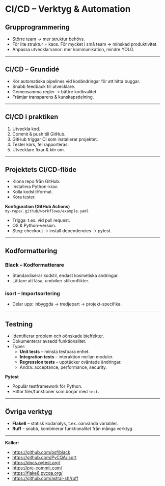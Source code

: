 # CI/CD – Verktyg & Automation

## Grupprogrammering
- Större team → mer struktur behövs.
- För lite struktur = kaos. För mycket i små team → minskad produktivitet.
- Anpassa utvecklarvanor: mer kommunikation, mindre YOLO.

---

## CI/CD – Grundidé
- Kör automatiska pipelines vid kodändringar för att hitta buggar.
- Snabb feedback till utvecklare.
- Gemensamma regler → bättre kodkvalitet.
- Främjar transparens & kunskapsdelning.

---

## CI/CD i praktiken
1. Utveckla kod.
2. Commit & push till GitHub.
3. GitHub triggar CI som installerar projektet.
4. Tester körs, fel rapporteras.
5. Utvecklare fixar & kör om.

---

## Projektets CI/CD-flöde
- Klona repo från GitHub.
- Installera Python-krav.
- Kolla kodstil/format.
- Köra tester.

**Konfiguration (GitHub Actions)**  
`my-repo/.github/workflows/example.yaml`
- Trigga: t.ex. vid pull request.
- OS & Python-version.
- Steg: checkout → install dependencies → pytest.

---

## Kodformattering
### Black – Kodformatterare
- Standardiserar kodstil, endast kosmetiska ändringar.
- Lättare att läsa, undviker stilkonflikter.

### isort – Importsortering
- Delar upp: inbyggda → tredjepart → projekt-specifika.

---

## Testning
- Identifierar problem och oönskade bieffekter.
- Dokumenterar avsedd funktionalitet.
- Typer:
  - **Unit tests** – minsta testbara enhet.
  - **Integration tests** – interaktion mellan moduler.
  - **Regression tests** – upptäcker oväntade ändringar.
  - Andra: acceptance, performance, security.

**Pytest**
- Populär testframework för Python.
- Hittar filer/funktioner som börjar med `test`.

---

## Övriga verktyg
- **Flake8** – statisk kodanalys, t.ex. oanvända variabler.
- **Ruff** – snabb, kombinerar funktionalitet från många verktyg.

---

**Källor:**
- https://github.com/psf/black
- https://github.com/PyCQA/isort
- https://docs.pytest.org/
- https://pre-commit.com/
- https://flake8.pycqa.org/
- https://github.com/astral-sh/ruff
